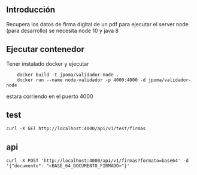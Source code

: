 ## Introducción
Recupera los datos de firma digital de un pdf 
para ejecutar el server node (para desarrollo) se necesita 
node 10 y java 8
## Ejecutar contenedor
Tener instalado docker y ejecutar
```
    docker build -t jpoma/validador-node .
    docker run --name node-validador -p 4000:4000 -d jpoma/validador-node
```
estara corriendo en el puerto 4000

## test

```
curl -X GET http://localhost:4000/api/v1/test/firmas
```

## api

```
curl -X POST 'http://localhost:4000/api/v1/firmas?formato=base64' -d '{"documento": "<BASE_64_DOCUMENTO_FIRMADO>"}'
```
